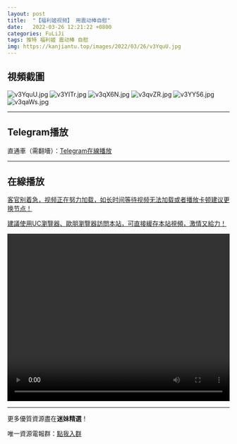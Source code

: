 ```yaml
---
layout: post
title:  "【福利姬视频】 用震动棒自慰"
date:   2022-03-26 12:21:22 +0800
categories: FuLiJi
tags: 推特 福利姬 震动棒 自慰
img: https://kanjiantu.top/images/2022/03/26/v3YquU.jpg
---
```



## 視頻截圖

![v3YquU.jpg](https://kanjiantu.top/images/2022/03/26/v3YquU.jpg)
![v3YITr.jpg](https://kanjiantu.top/images/2022/03/26/v3YITr.jpg)
![v3qX6N.jpg](https://kanjiantu.top/images/2022/03/26/v3qX6N.jpg)
![v3qvZR.jpg](https://kanjiantu.top/images/2022/03/26/v3qvZR.jpg)
![v3YY56.jpg](https://kanjiantu.top/images/2022/03/26/v3YY56.jpg)
![v3qaWs.jpg](https://kanjiantu.top/images/2022/03/26/v3qaWs.jpg)

* * *
## Telegram播放

直通車（需翻墻）：[Telegram在線播放](https://t.me/mimeijingxuan/383)

* * *
## 在線播放
<u>客官别着急，视频正在努力加载，如长时间等待视频无法加载或者播放卡顿建议更换节点！</u>

<u>建議使用UC瀏覽器、歐朋瀏覽器訪問本站，可直接緩存本站視頻，激情又給力！</u>
<center><video src="https://cdn.publer.io/uploads/videos/623e0857db27975e38c8a225/68f6a1752674bfb47ce49b439a177060.mp4" width="100%" height="380px" controls="controls"></video></center>


* * *
更多優質資源盡在**迷妹精選**！

唯一資源電報群：[點我入群](https://t.me/mimeijingxuan)


